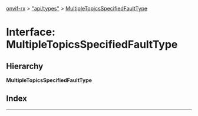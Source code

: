[onvif-rx](../README.md) > ["api/types"](../modules/_api_types_.md) > [MultipleTopicsSpecifiedFaultType](../interfaces/_api_types_.multipletopicsspecifiedfaulttype.md)

# Interface: MultipleTopicsSpecifiedFaultType

## Hierarchy

**MultipleTopicsSpecifiedFaultType**

## Index

---

